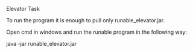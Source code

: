 Elevator Task

To run the program it is enough to pull only
runable_elevator.jar.

Open cmd in windows and run the runable program in the following way:

java -jar runable_elevator.jar